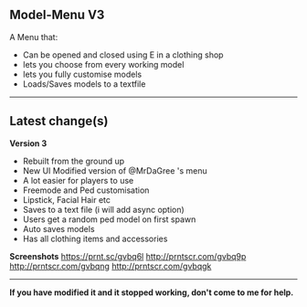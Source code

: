 ## Model-Menu V3
A Menu that:

* Can be opened and closed using E in a clothing shop
* lets you choose from every working model
* lets you fully customise models
* Loads/Saves models to a textfile




----------
## Latest change(s)

**Version 3**
* Rebuilt from the ground up
* New UI Modified version of @MrDaGree 's menu
* A lot easier for players to use
* Freemode and Ped customisation
* Lipstick, Facial Hair etc
* Saves to a text file (i will add async option)
* Users get a random ped model on first spawn
* Auto saves models
* Has all clothing items and accessories 

**Screenshots**
https://prnt.sc/gvbq6l
http://prntscr.com/gvbq9p
http://prntscr.com/gvbqng
http://prntscr.com/gvbqgk

----------
**If you have modified it and it stopped working, don't come to me for help.**
